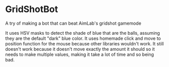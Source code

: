 # GridShotBot
 A try of making a bot that can beat AimLab's gridshot gamemode

It uses HSV masks to detect the shade of blue that are the balls, assuming they are the default "dark" blue color.
It uses homemade click and move to position function for the mouse because other libraries wouldn't work.
It still doesn't work because it doesn't move exactly the amount it should so it needs to make multiple values, making it take a lot of time and so being bad.
